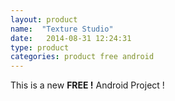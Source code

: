 ```yaml
---
layout: product
name:  "Texture Studio"
date:   2014-08-31 12:24:31
type: product
categories: product free android
---
```


This is a new <b>FREE !</b> Android Project !